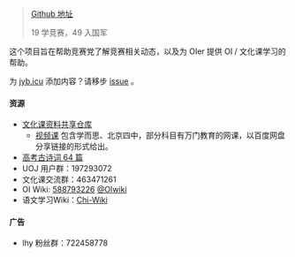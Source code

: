 > [Github 地址](https://github.com/jybicu/jyb.icu/)
> 
> 19 学竞赛，49 入国军

这个项目旨在帮助竞赛党了解竞赛相关动态，以及为 OIer 提供 OI / 文化课学习的帮助。

为 [jyb.icu](https://jyb.icu) 添加内容？请移步 [issue](https://github.com/jybicu/jyb.icu/issues/4) 。

#### 资源

* [文化课资料共享仓库](https://github.com/jybicu/whk)
  * [视频课](https://github.com/jybicu/whk/tree/master/%E8%A7%86%E9%A2%91%E8%AF%BE)
    包含学而思、北京四中，部分科目有万门教育的网课，以百度网盘分享链接的形式给出。
* [高考古诗词 64 篇](https://github.com/ReekyStive/poem_64)
* UOJ 用户群：197293072
* 文化课交流群：463471261
* OI Wiki: [588793226](https://jq.qq.com/?_wv=1027&k=5EfkM6K) [@OIwiki](https://t.me/OIwiki)
* 语文学习Wiki：[Chi-Wiki](https://chi.aqours.life/)

#### 广告

* lhy 粉丝群：722458778
